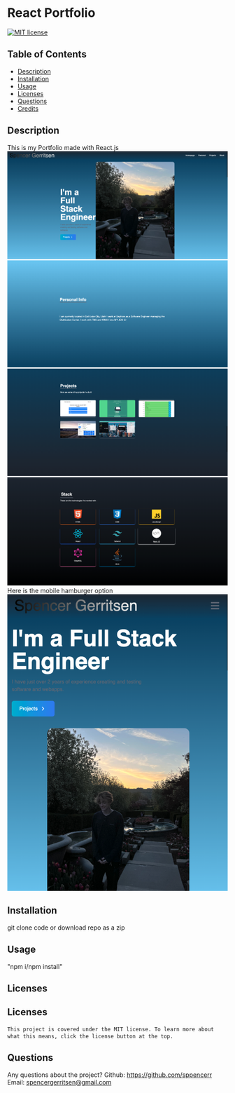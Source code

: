 # React Portfolio
  [![MIT license](https://img.shields.io/badge/License-MIT-yellow.svg)](https://lbesson.mit-license.org/)
  ## Table of Contents
  * [Description](#description)
  * [Installation](#installation)
  * [Usage](#usage)
  * [Licenses](#licenses)
  * [Questions](#questions)
  * [Credits](#credits)



  ## Description <a name="description"></a>
  This is my Portfolio made with React.js
  ![homepage](./src/img/readme/homepage.png)
  ![personal info](./src/img/readme/personal.png)
  ![projects](./src/img/readme/projects.png)
  ![stack](./src/img/readme/stack.png)
  Here is the mobile hamburger option
  ![mobile](./src/img/readme/mobile.png)
## Installation <a name="installation"></a>
 git clone code or download repo as a zip
## Usage <a name="usage"></a>
"npm i/npm install"
## Licenses <a name="licenses"></a>
  ## Licenses
    This project is covered under the MIT license. To learn more about what this means, click the license button at the top.
## Questions <a name="questions"></a>
Any questions about the project?
Github: https://github.com/sppencerr
Email: spencergerritsen@gmail.com



